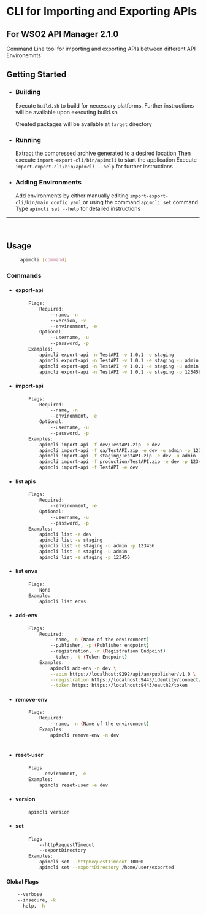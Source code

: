 # CLI for Importing and Exporting APIs
## For WSO2 API Manager 2.1.0

Command Line tool for importing and exporting APIs between different API Environemnts

## Getting Started

- ### Building
    Execute ```build.sh``` to build for necessary platforms. Further instructions will be available upon executing 
    build.sh
    
    Created packages will be available at `target` directory
      
- ### Running
    Extract the compressed archive generated to a desired location
    Then execute ```import-export-cli/bin/apimcli``` to start the application
    Execute ```import-export-cli/bin/apimcli --help``` for further instructions

- ### Adding Environments
    Add environments by either manually editing ```import-export-cli/bin/main_config.yaml``` or using the command
    ```apimcli set``` command.
    Type ```apimcli set --help``` for detailed instructions

<hr/>
<br/>

## Usage 
```bash
     apimcli [command]
```

### Commands
   * #### export-api
```bash
        Flags:
            Required:
                --name, -n
                --version, -v
                --environment, -e
            Optional:
                --username, -u
                --password, -p
        Examples:
            apimcli export-api -n TestAPI -v 1.0.1 -e staging
            apimcli export-api -n TestAPI -v 1.0.1 -e staging -u admin -p 123456
            apimcli export-api -n TestAPI -v 1.0.1 -e staging -u admin
            apimcli export-api -n TestAPI -v 1.0.1 -e staging -p 123456
```


* #### import-api
    
```bash
        Flags:
            Required:
                --name, -n
                --environment, -e
            Optional:
                --username, -u 
                --password, -p 
        Examples:
            apimcli import-api -f dev/TestAPI.zip -e dev
            apimcli import-api -f qa/TestAPI.zip -e dev -u admin -p 123456
            apimcli import-api -f staging/TestAPI.zip -e dev -u admin
            apimcli import-api -f production/TestAPI.zip -e dev -p 123456 
            apimcli import-api -f TestAPI -e dev
```
* #### list apis
```bash
        Flags:
            Required:
                --environment, -e
            Optional:
                --username, -u 
                --password, -p 
        Examples:
            apimcli list -e dev
            apimcli list -e staging 
            apimcli list -e staging -u admin -p 123456
            apimcli list -e staging -u admin
            apimcli list -e staging -p 123456
```

*  #### list envs
```bash
        Flags:
            None
        Example:
            apimcli list envs
```

* #### add-env
```bash
        Flags:
            Required:
                --name, -n (Name of the environment)
                --publisher, -p (Publisher endpoint)
                --registration, -r (Registration Endpoint)
                --token, -t (Token Endpoint)
            Examples:
                apimcli add-env -n dev \
                --apim https://localhost:9292/api/am/publisher/v1.0 \
                --registration https://localhost:9443/identity/connect/register \
                --token https: https://localhost:9443/oauth2/token
```
* #### remove-env
```bash
        Flags:
            Required:
                --name, -n (Name of the environment)
            Examples:
                apimcli remove-env -n dev
                
```

* #### reset-user
```bash
        Flags
            --environment, -e
        Examples:
            apimcli reset-user -e dev
```
* #### version
```bash
        apimcli version 
``` 

* #### set
```bash
        Flags
            --httpRequestTimeout
            --exportDirectory
        Examples:
            apimcli set --httpRequestTimeout 10000
            apimcli set --exportDirectory /home/user/exported 
```
        
#### Global Flags
```bash
    --verbose
    --insecure, -k
    --help, -h
```
